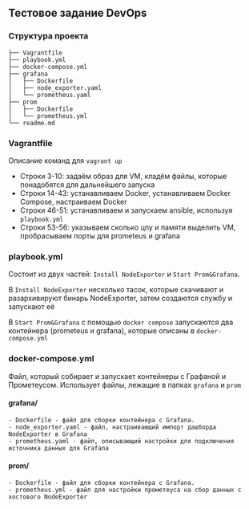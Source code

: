 ## Тестовое задание DevOps

### Структура проекта
```
├── Vagrantfile
├── playbook.yml
├── docker-compose.yml
├── grafana
│   ├── Dockerfile
│   ├── node_exporter.yaml
│   └── prometheus.yaml
├── prom
│   ├── Dockerfile
│   └── prometheus.yml
└── readme.md
```


### Vagrantfile

Описание команд для `vagrant up`
- Строки 3-10: задаём образ для VM, кладём файлы, которые понадобятся для дальнейшего запуска
- Строки 14-43: устанавливаем Docker, устанавливаем Docker Compose, настраиваем Docker
- Строки 46-51: устанавливаем и запускаем ansible, используя `playbook.yml`
- Строки 53-56: указываем сколько цпу и памяти выделить VM,  пробрасываем порты для prometeus и grafana

### playbook.yml

Состоит из двух частей: `Install NodeExporter` и `Start Prom&Grafana`.

В `Install NodeExporter` несколько тасок, которые скачивают и разархивируют бинарь NodeExporter, затем создаются службу и запускают её

В `Start Prom&Grafana` с помощью `docker compose` запускаются два контейнера (prometeus и grafana), которые описаны в `docker-compose.yml`

### docker-compose.yml

Файл, который собирает и запускает контейнеры с Графаной и Прометеусом. Использует файлы, лежащие в папках `grafana` и `prom`

#### grafana/
    - Dockerfile - файл для сборки контейнера с Grafana.
    - node_exporter.yaml - файл, настраивающий импорт дашборда NodeExporter в Grafana
    - prometheus.yaml - файл, описывающий настройки для подключения источника данных для Grafana
#### prom/
    - Dockerfile - файл для сборки контейнера с Grafana.
    - prometheus.yml - файл для настройки прометеуса на сбор данных с хостового NodeExporter